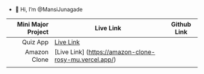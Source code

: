- 👋 Hi, I’m @MansiJunagade

|  Mini Major Project  |                          Live Link                     |       Github Link       |
|---------------------:|--------------------------------------------------------|-------------------------|
|  Quiz App            |  [ Live Link ](https://quiz-app-xi-beryl.vercel.app/)  |                         |
|   Amazon Clone       |  [Live Link] (https://amazon-clone-rosy-mu.vercel.app/)|                         |
|                      |                                                        |                         |


  
 

<!---
MansiJunagade/MansiJunagade is a ✨ special ✨ repository because its `README.md` (this file) appears on your GitHub profile.
You can click the Preview link to take a look at your changes.
--->
